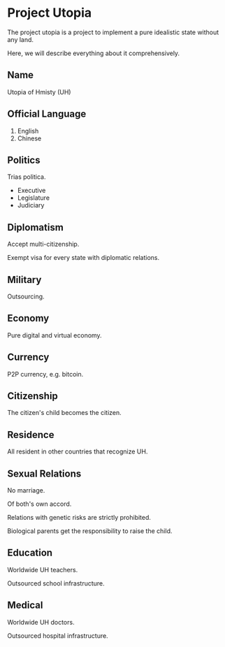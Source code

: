 Project Utopia
=================
The project utopia is a project to implement a pure idealistic state without any land.

Here, we will describe everything about it comprehensively.

Name
-----------------
Utopia of Hmisty (UH)

Official Language
-----------------
  1. English
  1. Chinese

Politics
------------------
Trias politica.

  * Executive
  * Legislature
  * Judiciary

Diplomatism
-----------------
Accept multi-citizenship.

Exempt visa for every state with diplomatic relations.

Military
-----------------
Outsourcing.

Economy
-----------------
Pure digital and virtual economy.

Currency
-----------------
P2P currency, e.g. bitcoin.

Citizenship
-----------------
The citizen's child becomes the citizen.

Residence
-----------------
All resident in other countries that recognize UH.

Sexual Relations
-----------------
No marriage.

Of both's own accord.

Relations with genetic risks are strictly prohibited.

Biological parents get the responsibility to raise the child.

Education
-----------------
Worldwide UH teachers.

Outsourced school infrastructure.

Medical
-----------------
Worldwide UH doctors.

Outsourced hospital infrastructure.

